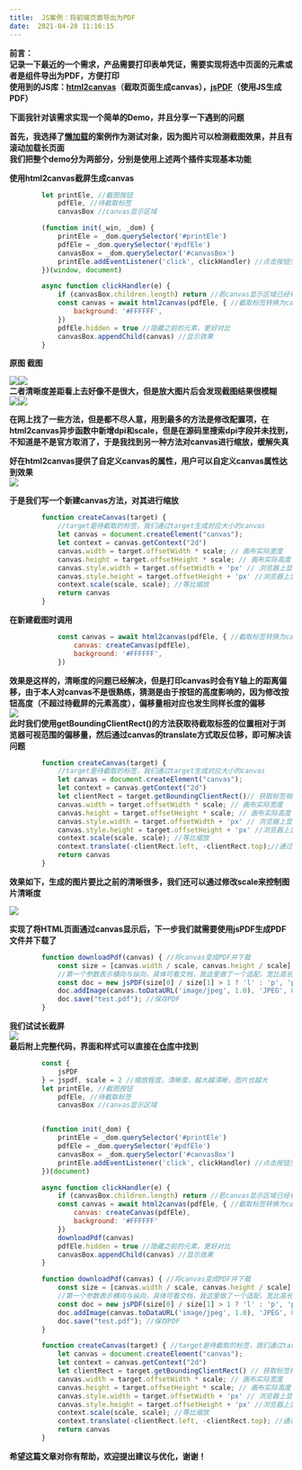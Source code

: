 ```yaml
---
title:  JS案例：将前端页面导出为PDF 
date:  2021-04-28 11:16:15 
---
```

**前言：  
记录一下最近的一个需求，产品需要打印表单凭证，需要实现将选中页面的元素或者是组件导出为PDF，方便打印  
使用到的JS库：[html2canvas](http://html2canvas.hertzen.com/)（截取页面生成canvas），[jsPDF](https://github.com/MrRio/jsPDF)（使用JS生成PDF）**

**下面我针对该需求实现一个简单的Demo，并且分享一下遇到的问题**

**首先，我选择了[懒加载](https://gitee.com/DieHunter/myCode/tree/master/%E7%80%91%E5%B8%83%E6%B5%81&%E6%87%92%E5%8A%A0%E8%BD%BD/First)的案例作为测试对象，因为图片可以检测截图效果，并且有滚动加载长页面  
我们把整个demo分为两部分，分别是使用上述两个插件实现基本功能**

**使用html2canvas截屏生成canvas**

```javascript
        let printEle, //截图按钮
            pdfEle, //待截取标签
            canvasBox //canvas显示区域

        (function init(_win, _dom) {
            printEle = _dom.querySelector('#printEle')
            pdfEle = _dom.querySelector('#pdfEle')
            canvasBox = _dom.querySelector('#canvasBox')
            printEle.addEventListener('click', clickHandler) //点击按钮生成截屏
        })(window, document)

        async function clickHandler(e) {
            if (canvasBox.children.length) return //若canvas显示区域已经有标签则退出
            const canvas = await html2canvas(pdfEle, { //截取标签转换为canvas
                background: '#FFFFFF',
            })
            pdfEle.hidden = true //隐藏之前的元素，更好对比
            canvasBox.appendChild(canvas) //显示效果
        }
```

**原图 截图**

![](https://img-blog.csdnimg.cn/20210427184301420.png?x-oss-processimage/watermark,type_ZmFuZ3poZW5naGVpdGk,shadow_10,text_aHR0cHM6Ly9ibG9nLmNzZG4ubmV0L3RpbWVfX19fXw,size_16,color_FFFFFF,t_70)![](https://img-blog.csdnimg.cn/20210427184345303.png?x-oss-processimage/watermark,type_ZmFuZ3poZW5naGVpdGk,shadow_10,text_aHR0cHM6Ly9ibG9nLmNzZG4ubmV0L3RpbWVfX19fXw,size_16,color_FFFFFF,t_70)  
**二者清晰度差距看上去好像不是很大，但是放大图片后会发现截图结果很模糊**  
![](https://img-blog.csdnimg.cn/20210427184648498.png?x-oss-processimage/watermark,type_ZmFuZ3poZW5naGVpdGk,shadow_10,text_aHR0cHM6Ly9ibG9nLmNzZG4ubmV0L3RpbWVfX19fXw,size_16,color_FFFFFF,t_70)![](https://img-blog.csdnimg.cn/20210427184545121.png?x-oss-processimage/watermark,type_ZmFuZ3poZW5naGVpdGk,shadow_10,text_aHR0cHM6Ly9ibG9nLmNzZG4ubmV0L3RpbWVfX19fXw,size_16,color_FFFFFF,t_70)

**在网上找了一些方法，但是都不尽人意，用到最多的方法是修改配置项，在html2canvas异步函数中新增dpi和scale，但是在源码里搜索dpi字段并未找到，不知道是不是官方取消了，于是我找到另一种方法对canvas进行缩放，缓解失真**

**好在html2canvas提供了自定义canvas的属性，用户可以自定义canvas属性达到效果**  
![](https://img-blog.csdnimg.cn/20210427190052751.png)

**于是我们写一个新建canvas方法，对其进行缩放**

```javascript
        function createCanvas(target) { 
            //target是待截取的标签，我们通过target生成对应大小的canvas
            let canvas = document.createElement("canvas");
            let context = canvas.getContext("2d")
            canvas.width = target.offsetWidth * scale; // 画布实际宽度
            canvas.height = target.offsetHeight * scale; // 画布实际高度
            canvas.style.width = target.offsetWidth + 'px' // 浏览器上显示的宽度
            canvas.style.height = target.offsetHeight + 'px' //浏览器上显示的高度
            context.scale(scale, scale); //等比缩放
            return canvas
        }
```

**在新建截图时调用**

```javascript
            const canvas = await html2canvas(pdfEle, { //截取标签转换为canvas
                canvas: createCanvas(pdfEle),
                background: '#FFFFFF',
            })
```

**效果是这样的，清晰度的问题已经解决，但是打印canvas时会有Y轴上的距离偏移，由于本人对canvas不是很熟练，猜测是由于按钮的高度影响的，因为修改按钮高度（不超过待截屏的元素高度），偏移量相对应也发生同样长度的偏移**  
![](https://img-blog.csdnimg.cn/20210428090339296.gif)  
**此时我们使用getBoundingClientRect()的方法获取待截取标签的位置相对于浏览器可视范围的偏移量，然后通过canvas的translate方式取反位移，即可解决该问题**

```javascript
        function createCanvas(target) { 
            //target是待截取的标签，我们通过target生成对应大小的canvas
            let canvas = document.createElement("canvas");
            let context = canvas.getContext("2d")
            let clientRect = target.getBoundingClientRect()// 获取标签相对可视区域的偏移量
            canvas.width = target.offsetWidth * scale; // 画布实际宽度
            canvas.height = target.offsetHeight * scale; // 画布实际高度
            canvas.style.width = target.offsetWidth + 'px' // 浏览器上显示的宽度
            canvas.style.height = target.offsetHeight + 'px' //浏览器上显示的高度
            context.scale(scale, scale); //等比缩放
            context.translate(-clientRect.left, -clientRect.top);//通过translate取反位移
            return canvas
        }
```

**效果如下，生成的图片要比之前的清晰很多，我们还可以通过修改scale来控制图片清晰度**

![](https://img-blog.csdnimg.cn/202104280948238.gif)

**实现了将HTML页面通过canvas显示后，下一步我们就需要使用jsPDF生成PDF文件并下载了**

```javascript
        function downloadPdf(canvas) { //将canvas变成PDF并下载
            const size = [canvas.width / scale, canvas.height / scale] //pdf真实宽高
            //第一个参数表示横向与纵向，具体可看文档，我这里做了一个适配，宽比高长则是横向反之则是纵向
            const doc = new jsPDF(size[0] / size[1] > 1 ? 'l' : 'p', 'px', size)
            doc.addImage(canvas.toDataURL('image/jpeg', 1.0), 'JPEG', 0, 0, ...size) //将canvas转换为图片并添加到jsPDF中
            doc.save("test.pdf"); //保存PDF
        }
```

**我们试试长截屏**  
![](https://img-blog.csdnimg.cn/20210428110835544.gif)  
**最后附上完整代码，界面和样式可以直接在[仓库](https://gitee.com/DieHunter/myCode/tree/master/HTML_To_PDF_Demo)中找到**

```javascript
        const {
            jsPDF
        } = jspdf, scale = 2 //缩放程度，清晰度，越大越清晰，图片也越大
        let printEle, //截图按钮
            pdfEle, //待截取标签
            canvasBox //canvas显示区域


        (function init(_dom) {
            printEle = _dom.querySelector('#printEle')
            pdfEle = _dom.querySelector('#pdfEle')
            canvasBox = _dom.querySelector('#canvasBox')
            printEle.addEventListener('click', clickHandler) //点击按钮生成截屏
        })(document)

        async function clickHandler(e) {
            if (canvasBox.children.length) return //若canvas显示区域已经有标签则退出
            const canvas = await html2canvas(pdfEle, { //截取标签转换为canvas
                canvas: createCanvas(pdfEle),
                background: '#FFFFFF'
            })
            downloadPdf(canvas)
            pdfEle.hidden = true //隐藏之前的元素，更好对比
            canvasBox.appendChild(canvas) //显示效果
        }

        function downloadPdf(canvas) { //将canvas变成PDF并下载
            const size = [canvas.width / scale, canvas.height / scale] //pdf真实宽高
            //第一个参数表示横向与纵向，具体可看文档，我这里做了一个适配，宽比高长则是横向反之则是纵向
            const doc = new jsPDF(size[0] / size[1] > 1 ? 'l' : 'p', 'px', size)
            doc.addImage(canvas.toDataURL('image/jpeg', 1.0), 'JPEG', 0, 0, ...size) //将canvas转换为图片并添加到jsPDF中
            doc.save("test.pdf"); //保存PDF
        }

        function createCanvas(target) { //target是待截取的标签，我们通过target生成对应大小的canvas
            let canvas = document.createElement("canvas");
            let context = canvas.getContext("2d")
            let clientRect = target.getBoundingClientRect() // 获取标签相对可视区域的偏移量
            canvas.width = target.offsetWidth * scale; // 画布实际宽度
            canvas.height = target.offsetHeight * scale; // 画布实际高度
            canvas.style.width = target.offsetWidth + 'px' // 浏览器上显示的宽度
            canvas.style.height = target.offsetHeight + 'px' //浏览器上显示的高度
            context.scale(scale, scale); //等比缩放
            context.translate(-clientRect.left, -clientRect.top); //通过translate取反位移
            return canvas
        }
```

**希望这篇文章对你有帮助，欢迎提出建议与优化，谢谢！**